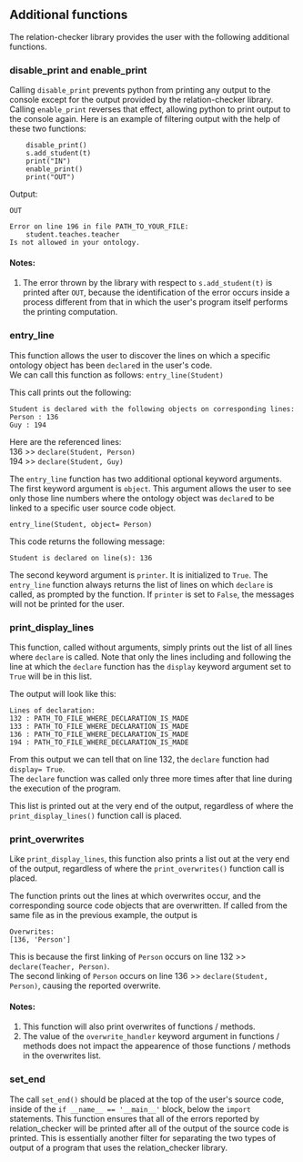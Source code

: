 ## Additional functions

The relation-checker library provides the user with the following additional functions.

### **disable_print** and **enable_print**

Calling `disable_print` prevents python from printing any output to the console except for the output provided by the relation-checker library.<br/>
Calling `enable_print` reverses that effect, allowing python to print output to the console again. Here is an example of filtering output with the help of these two functions:

```
    disable_print()
    s.add_student(t)
    print("IN")
    enable_print()
    print("OUT")
```

Output:

```
OUT

Error on line 196 in file PATH_TO_YOUR_FILE:
	student.teaches.teacher
Is not allowed in your ontology.
```

#### **Notes:**
1. The error thrown by the library with respect to `s.add_student(t)` is printed after `OUT`, because the identification of the error occurs inside a process different from that in which the user's program itself performs the printing computation.


### **entry_line**

This function allows the user to discover the lines on which a specific ontology object has been `declare`d in the user's code.<br/>
We can call this function as follows: `entry_line(Student)`

This call prints out the following:

```
Student is declared with the following objects on corresponding lines:
Person : 136
Guy : 194
```

Here are the referenced lines:<br/>
136 >> `declare(Student, Person)`<br/>
194 >> `declare(Student, Guy)`

The `entry_line` function has two additional optional keyword arguments.<br/>
The first keyword argument is `object`. This argument allows the user to see only those line numbers where the ontology object was `declare`d to be linked to a specific user source code object.

```
entry_line(Student, object= Person)
```

This code returns the following message:

```
Student is declared on line(s): 136
```

The second keyword argument is `printer`. It is initialized to `True`. The `entry_line` function always returns the list of lines on which `declare` is called, as prompted by the function. If `printer` is set to `False`, the messages will not be printed for the user.


### **print_display_lines**

This function, called without arguments, simply prints out the list of all lines where `declare` is called. Note that only the lines including and following the line at which the `declare` function has the `display` keyword argument set to `True` will be in this list.

The output will look like this:

```
Lines of declaration:
132 : PATH_TO_FILE_WHERE_DECLARATION_IS_MADE
133 : PATH_TO_FILE_WHERE_DECLARATION_IS_MADE
136 : PATH_TO_FILE_WHERE_DECLARATION_IS_MADE
194 : PATH_TO_FILE_WHERE_DECLARATION_IS_MADE
```

From this output we can tell that on line 132, the `declare` function had `display= True`.<br/>
The `declare` function was called only three more times after that line during the execution of the program.

This list is printed out at the very end of the output, regardless of where the `print_display_lines()` function call is placed.


### **print_overwrites**

Like `print_display_lines`, this function also prints a list out at the very end of the output, regardless of where the `print_overwrites()` function call is placed.

The function prints out the lines at which overwrites occur, and the corresponding source code objects that are overwritten. If called from the same file as in the previous example, the output is

```
Overwrites:
[136, 'Person']
```

This is because the first linking of `Person` occurs on line 132 >> `declare(Teacher, Person)`.<br/>
The second linking of `Person` occurs on line 136 >> `declare(Student, Person)`, causing the reported overwrite.

#### **Notes:**
1. This function will also print overwrites of functions / methods.
2. The value of the `overwrite_handler` keyword argument in functions / methods does not impact the appearence of those functions / methods in the overwrites list.


### **set_end**

The call `set_end()` should be placed at the top of the user's source code, inside of the `if __name__ == '__main__'` block, below the `import` statements. This function ensures that all of the errors reported by relation_checker will be printed after all of the output of the source code is printed. This is essentially another filter for separating the two types of output of a program that uses the relation_checker library.